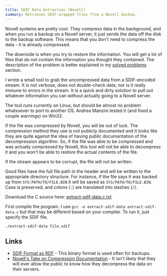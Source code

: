 ```yaml
---
title: SDIF Data Extraction (Novell)
summary: Retrieves SDIF-wrapped files from a Novell backup.
---
```


Novell systems are pretty cool.  They compress data in the background, and when you run a backup on a Novell server, it just sends the data off the disk to the backup software.  This means that you don't need to compress the data - it is already compressed.

The downside is when you try to restore the information.  You will get a lot of files that do not contain the information you thought they contained.  The description of the problem is better explained in my [solved problems](../../reference/problems/sdif/) section.

I wrote a small tool to grab the uncompressed data from a SDIF-encoded stream.  It is not verbose, does not double-check data, nor is it really immune to errors in the stream.  It is a quick and dirty solution to pull out whatever information you can without actually going to a Novell server.

The tool runs currently on Linux, but should be almost no problem whatsoever to port to another OS.  Andrea Manzini tested it (and fixed a couple warnings) on Win32.

If the file was compressed by Novell, you will be out of luck.  The compression method they use is not publicly documented and it looks like they are quite against the idea of having public documentation of the decompression algorithm.  So, if the file was able to be compressed and was actually compressed by Novell, this tool will not be able to decompress it and you won't be able to restore the actual contents of the file.

If the stream appears to be corrupt, the file will not be written.

Good files have the full file path in the header and will be written to the appropriate directory structure.  For instance, if the file says it was backed up from `SYS:PATH/TO/FILE.BIN` it will be saved as `SYS/PATH/TO/FILE.BIN`.  Case is preserved, and colons (`:`) are translated into slashes (`/`).

Download the C source here:  [extract-sdif-data.c.txt](extract-sdif-data.c.txt)

First compile the program.  I use `gcc -o extract-sdif-data extract-sdif-data.c` but that may be different based on your compiler.  To run it, just specify the SDIF file.

    ./extract-sdif-data file.sdif


Links
-----

* [SDIF Format as RDF](http://www.ecma-international.org/publications/standards/Ecma-208.htm) - This binary format is used often for backups.
* [Novell's Take on Compression Documentation](http://forums.novell.com/group/novell.devsup.smscomp/readerNoFrame.tpt/@thread@179@F@10@S-,D@NONE+179/@article@179) - It isn't likely that they will ever allow the public to know how they decompress the data on their servers.
